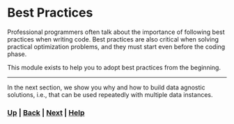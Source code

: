 # Best Practices
Professional programmers often talk about the importance of following best 
practices when writing code. Best practices are also critical when solving 
practical optimization problems, and they must start even before the coding
phase.

This module exists to help you to adopt best practices from the beginning.

------------------------------------------------------------------------------

In the next section, we show you why and how to build data agnostic 
solutions, i.e., that can be used repeatedly with multiple data instances.

### [Up][up] | [Back][back] | [Next][next] | [Help][help]

[up]: ../README.md
[back]: ../2_beginner_examples/README.md
[next]: 1_data_agnostic/README.md
[help]: ../0_help/README.md